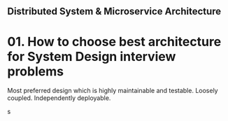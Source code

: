 ## Distributed System & Microservice Architecture
# 01. How to choose best architecture for System Design interview problems
Most preferred design which is highly maintainable and testable. Loosely coupled. Independently deployable.

s